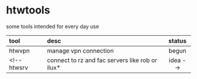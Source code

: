 htwtools
========

some tools intended for every day use

 tool  | desc | status
:----- | :--- | :----: |
htwvpn | manage vpn connection | begun
<!-- htwsrv | connect to rz and fac servers like rob or ilux* | idea -->
